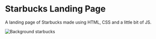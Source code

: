 # Starbucks Landing Page
A landing page of Starbucks made using HTML, CSS and a little bit of JS.


![Background starbucks](https://user-images.githubusercontent.com/52256690/176916646-34730d9a-bb2c-4945-b09d-b2d0b0f22adc.png)

